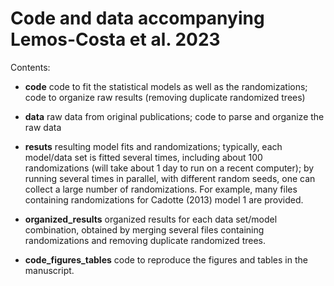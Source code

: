 # Code and data accompanying Lemos-Costa et al. 2023

Contents:

- **code** code to fit the statistical models as well as the randomizations; code to organize raw results (removing duplicate randomized trees)

- **data** raw data from original publications; code to parse and organize the raw data

- **resuts** resulting model fits and randomizations; typically, each model/data set is fitted several times, including about 100 randomizations (will take about 1 day to run on a recent computer); by running several times in parallel, with different random seeds, one can collect a large number of randomizations. For example, many files containing randomizations for Cadotte (2013) model 1 are provided.

- **organized_results** organized results for each data set/model combination, obtained by merging several files containing randomizations and removing duplicate randomized trees.

- **code_figures_tables** code to reproduce the figures and tables in the manuscript.



